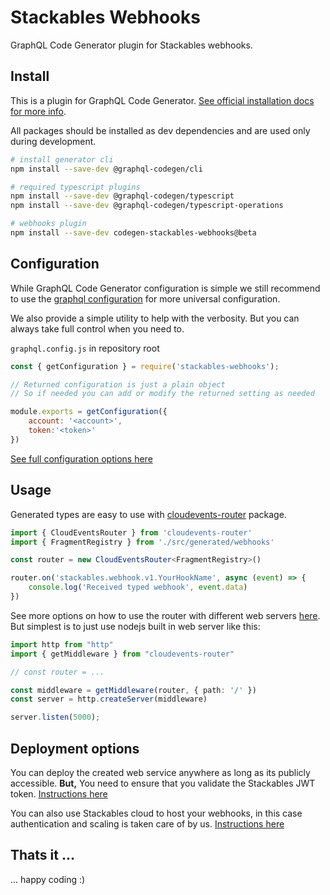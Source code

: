 # Stackables Webhooks

GraphQL Code Generator plugin for Stackables webhooks.

## Install

This is a plugin for GraphQL Code Generator. [See official installation docs for more info](https://www.graphql-code-generator.com/docs/getting-started/installation).

All packages should be installed as dev dependencies and are used only during development.

```bash
# install generator cli
npm install --save-dev @graphql-codegen/cli

# required typescript plugins
npm install --save-dev @graphql-codegen/typescript
npm install --save-dev @graphql-codegen/typescript-operations

# webhooks plugin
npm install --save-dev codegen-stackables-webhooks@beta
```

## Configuration

While GraphQL Code Generator configuration is simple we still recommend to use the [graphql configuration](https://graphql-config.com/introduction) for more universal configuration. 

We also provide a simple utility to help with the verbosity. But you can always take full control when you need to.

`graphql.config.js` in repository root

```js
const { getConfiguration } = require('stackables-webhooks');

// Returned configuration is just a plain object
// So if needed you can add or modify the returned setting as needed

module.exports = getConfiguration({
    account: '<account>',
    token:'<token>'
})
```

[See full configuration options here]()

## Usage

Generated types are easy to use with [cloudevents-router](https://github.com/stackables/cloudevents-router) package.

```typescript
import { CloudEventsRouter } from 'cloudevents-router'
import { FragmentRegistry } from './src/generated/webhooks'

const router = new CloudEventsRouter<FragmentRegistry>()

router.on('stackables.webhook.v1.YourHookName', async (event) => {
    console.log('Received typed webhook', event.data)
})
```

See more options on how to use the router with different web servers [here](https://github.com/stackables/cloudevents-router). But simplest is to just use nodejs built in web server like this:

```typescript
import http from "http"
import { getMiddleware } from "cloudevents-router"

// const router = ... 

const middleware = getMiddleware(router, { path: '/' })
const server = http.createServer(middleware)

server.listen(5000);
```

## Deployment options

You can deploy the created web service anywhere as long as its publicly accessible. **But,** You need to ensure that you validate the Stackables JWT token. [Instructions here]()

You can also use Stackables cloud to host your webhooks, in this case authentication and scaling is taken care of by us. [Instructions here]()

## Thats it ...

... happy coding :)